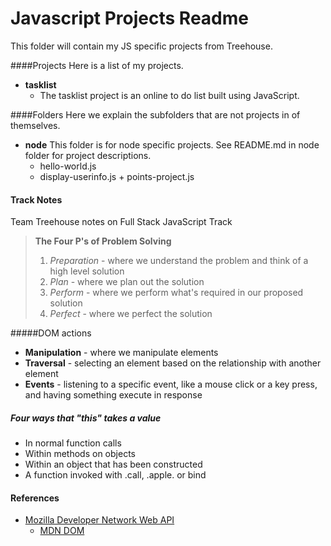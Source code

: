 # Javascript Projects Readme

This folder will contain my JS specific projects from Treehouse.

####Projects
   Here is a list of my projects.
* __tasklist__
   * The tasklist project is an online to do list built using JavaScript.

####Folders
   Here we explain the subfolders that are not projects in of themselves.
* __node__
   This folder is for node specific projects. See README.md in node folder for project descriptions.
   * hello-world.js
   * display-userinfo.js + points-project.js

#### Track Notes
   Team Treehouse notes on Full Stack JavaScript Track

>**The Four P's of Problem Solving**
>
>1. *Preparation* - where we understand the problem and think of a high level solution
>2. *Plan* - where we plan out the solution
>3. *Perform* - where we perform what's required in our proposed solution
>4. *Perfect* - where we perfect the solution

#####DOM actions
* __Manipulation__ - where we manipulate elements
* __Traversal__ - selecting an element based on the relationship with another element
* __Events__ - listening to a specific event, like a mouse click or a key press, and having something execute in response

##### Four ways that "this" takes a value
* In normal function calls
* Within methods on objects
* Within an object that has been constructed
* A function invoked with .call, .apple. or bind

#### References
* [Mozilla Developer Network Web API](https://developer.mozilla.org/en-US/docs/Web/Reference/API)
   * [MDN DOM](https://developer.mozilla.org/en-US/docs/Web/API/Document_Object_Model)
